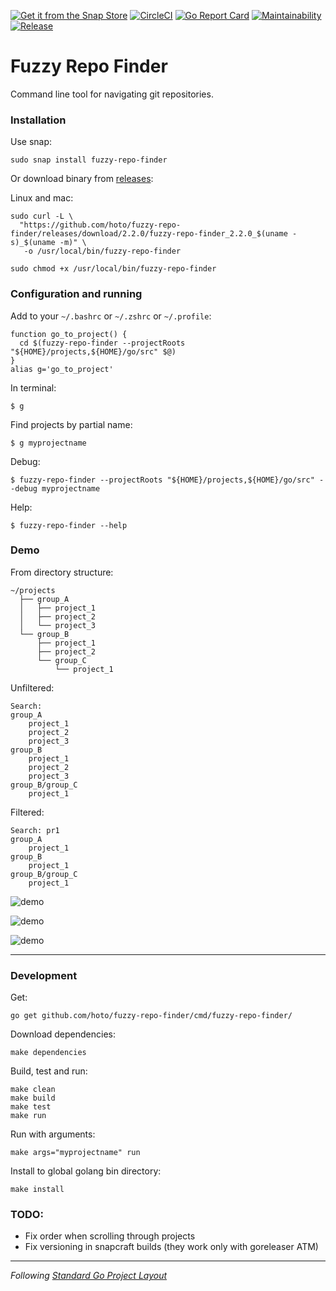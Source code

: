 [![Get it from the Snap Store](https://snapcraft.io/static/images/badges/en/snap-store-white.svg)](https://snapcraft.io/fuzzy-repo-finder)
[![CircleCI](https://circleci.com/gh/hoto/fuzzy-repo-finder/tree/master.svg?style=svg)](https://circleci.com/gh/hoto/fuzzy-repo-finder/tree/master)
[![Go Report Card](https://goreportcard.com/badge/github.com/hoto/fuzzy-repo-finder)](https://goreportcard.com/report/github.com/hoto/fuzzy-repo-finder)
[![Maintainability](https://api.codeclimate.com/v1/badges/27f61a82b9a5589f1a07/maintainability)](https://codeclimate.com/github/hoto/fuzzy-repo-finder/maintainability)
[![Release](https://img.shields.io/github/release/hoto/fuzzy-repo-finder.svg?style=flat-square)](https://github.com/hoto/fuzzy-repo-finder/releases/latest)
# Fuzzy Repo Finder

Command line tool for navigating git repositories.

### Installation

Use snap:

    sudo snap install fuzzy-repo-finder
    
Or download binary from [releases](https://github.com/hoto/fuzzy-repo-finder/releases):

Linux and mac:

    sudo curl -L \
      "https://github.com/hoto/fuzzy-repo-finder/releases/download/2.2.0/fuzzy-repo-finder_2.2.0_$(uname -s)_$(uname -m)" \
       -o /usr/local/bin/fuzzy-repo-finder

    sudo chmod +x /usr/local/bin/fuzzy-repo-finder

### Configuration and running

Add to your `~/.bashrc` or `~/.zshrc` or `~/.profile`:  

    function go_to_project() {
      cd $(fuzzy-repo-finder --projectRoots "${HOME}/projects,${HOME}/go/src" $@)
    }
    alias g='go_to_project'

In terminal:

    $ g
    
Find projects by partial name:

    $ g myprojectname
    
Debug:
  
    $ fuzzy-repo-finder --projectRoots "${HOME}/projects,${HOME}/go/src" --debug myprojectname
    
Help:
  
    $ fuzzy-repo-finder --help

### Demo

From directory structure:

    ~/projects
      ├── group_A
      │   ├── project_1
      │   ├── project_2
      │   └── project_3
      └── group_B
          ├── project_1
          ├── project_2
          └── group_C
              └── project_1

Unfiltered:

    Search: 
    group_A
        project_1
        project_2
        project_3
    group_B
        project_1
        project_2
        project_3
    group_B/group_C
        project_1

Filtered:

    Search: pr1
    group_A
        project_1
    group_B
        project_1
    group_B/group_C
        project_1

![demo](https://github.com/hoto/fuzzy-repo-finder/wiki/images/001.png)  

![demo](https://github.com/hoto/fuzzy-repo-finder/wiki/images/002.gif)  

![demo](https://github.com/hoto/fuzzy-repo-finder/wiki/images/005.gif)  

---

### Development

Get:

    go get github.com/hoto/fuzzy-repo-finder/cmd/fuzzy-repo-finder/

Download dependencies:

    make dependencies

Build, test and run:

    make clean
    make build
    make test
    make run

Run with arguments:

    make args="myprojectname" run

Install to global golang bin directory:

    make install

### TODO:
* Fix order when scrolling through projects
* Fix versioning in snapcraft builds (they work only with goreleaser ATM)

---
_Following_ [_Standard Go Project Layout_](https://github.com/golang-standards/project-layout)
